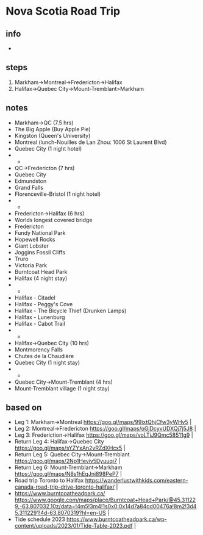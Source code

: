 # Nova Scotia Road Trip  

## info  
* 

## steps  
1. Markham->Montreal->Fredericton->Halifax
2. Halifax->Quebec City->Mount-Tremblant>Markham

## notes  
*  Markham->QC (7.5 hrs)
*  The Big Apple (Buy Apple Pie)
*  Kingston (Queen's University)
*  Montreal (lunch-Nouilles de Lan Zhou: 1006 St Laurent Blvd)
*  Quebec City (1 night hotel)
*  *
*  QC->Fredericton (7 hrs)
*  Quebec City
*  Edmundston 
*  Grand Falls
*  Florenceville-Bristol (1 night hotel)
*  *
*  Fredericton->Halifax (6 hrs)
*  Worlds longest covered bridge
*  Fredericton
*  Fundy National Park
*  Hopewell Rocks
*  Giant Lobster
*  Joggins Fossil Cliffs
*  Truro
*  Victoria Park
*  Burntcoat Head Park
*  Halifax (4 night stay)
*  *
*  Halifax - Citadel
*  Halifax - Peggy's Cove
*  Halifax - The Bicycle Thief (Drunken Lamps)
*  Halifax - Lunenburg
*  Halifax - Cabot Trail
*  *
*  Halifax->Quebec City (10 hrs)
*  Montmorency Falls
*  Chutes de la Chaudière
*  Quebec City (1 night stay)
*  *
*  Quebec City->Mount-Tremblant (4 hrs)
*  Mount-Tremblant village (1 night stay)

## based on  
*  Leg 1: Markham->Montreal https://goo.gl/maps/99ixtQhjCfw3yWHv5 |
*  Leg 2: Montreal->Fredericton https://goo.gl/maps/oGjDcyvUDXQj7j5J8 |
*  Leg 3: Frederiction->Halifax https://goo.gl/maps/voLTiJ9Qmc58511g9 |
*  Return Leg 4: Halifax->Quebec City https://goo.gl/maps/sYZYxAn2vRZdXHcx5 |
*  Return Leg 5: Quebec City->Mount-Tremblant https://goo.gl/maps/2Np1Heviv5Dyuuqi7 |
*  Return Leg 6: Mount-Tremblant->Markham https://goo.gl/maps/N8s1hEqJnj898PeP7 |
*  Road trip Toronto to Halifax https://wanderlustwithkids.com/eastern-canada-road-trip-drive-toronto-halifax/ |
*  https://www.burntcoatheadpark.ca/  https://www.google.com/maps/place/Burntcoat+Head+Park/@45.311229,-63.807032,10z/data=!4m5!3m4!1s0x0:0x14d7a84cd00476a!8m2!3d45.3112291!4d-63.8070319?hl=en-US |
*  Tide schedule 2023 https://www.burntcoatheadpark.ca/wp-content/uploads/2023/01/Tide-Table-2023.pdf |
